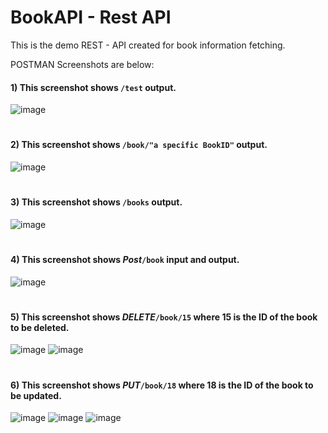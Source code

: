 # BookAPI - Rest API 
This is the demo REST - API created for book information fetching.

POSTMAN Screenshots are below:
#### 1) This screenshot shows ```/test``` output.
![image](https://user-images.githubusercontent.com/42168454/114469479-1983b000-9ba2-11eb-902f-409d1941abc9.png)


#
#### 2) This screenshot shows ```/book/"a specific BookID"``` output.
![image](https://user-images.githubusercontent.com/42168454/114473527-44253700-9ba9-11eb-8a3e-c336df639735.png)

#
#### 3) This screenshot shows ```/books``` output.
![image](https://user-images.githubusercontent.com/42168454/114473580-6323c900-9ba9-11eb-9fbc-f63555bbd83a.png)

#
#### 4) This screenshot shows ***Post***```/book``` input and output.
![image](https://user-images.githubusercontent.com/42168454/114489619-4ba80880-9bc8-11eb-84eb-d5bfe5c0e631.png)

#
#### 5) This screenshot shows ***DELETE***```/book/15``` where 15 is the ID of the book to be deleted.

![image](https://user-images.githubusercontent.com/42168454/114492060-9c216500-9bcc-11eb-8e64-4d91933b2d1a.png)
![image](https://user-images.githubusercontent.com/42168454/114491948-641a2200-9bcc-11eb-903f-8dc149b27fdd.png)

#
#### 6) This screenshot shows ***PUT***```/book/18``` where 18 is the ID of the book to be updated.

![image](https://user-images.githubusercontent.com/42168454/114493764-f839b880-9bcf-11eb-9234-bc4063afcc6c.png)
![image](https://user-images.githubusercontent.com/42168454/114494026-772ef100-9bd0-11eb-904f-abec31d9a081.png)
![image](https://user-images.githubusercontent.com/42168454/114494065-84e47680-9bd0-11eb-8929-7295a7f4dbdf.png)

